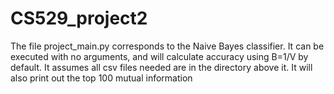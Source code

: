 # CS529_project2

The file project_main.py corresponds to the Naive Bayes classifier. It can be executed with no arguments, and will calculate
accuracy using B=1/V by default. It assumes all csv files needed are in the directory above it. It will also print out the top 100 mutual information
